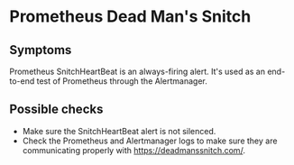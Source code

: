 # Prometheus Dead Man's Snitch

## Symptoms

Prometheus SnitchHeartBeat is an always-firing alert. It's used as an end-to-end test of Prometheus through the Alertmanager.

## Possible checks

* Make sure the SnitchHeartBeat alert is not silenced.
* Check the Prometheus and Alertmanager logs to make sure they are communicating properly with https://deadmanssnitch.com/.
